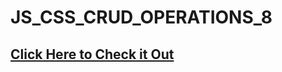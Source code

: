 # JS_CSS_CRUD_OPERATIONS_8

## [Click Here to Check it Out](https://emadnazzal.github.io/JS_CSS_CRUD_OPERATIONS_8/)
